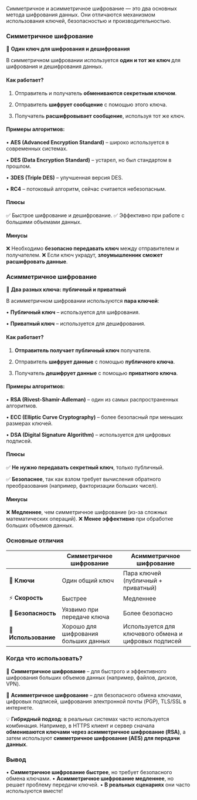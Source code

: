 Симметричное и асимметричное шифрование — это два основных метода шифрования данных. Они отличаются механизмом использования ключей, безопасностью и производительностью.
### Симметричное шифрование

🔑 **Один ключ для шифрования и дешифрования**

В симметричном шифровании используется **один и тот же ключ** для шифрования и дешифрования данных.
#### Как работает?

1. Отправитель и получатель **обмениваются секретным ключом**.

2. Отправитель **шифрует сообщение** с помощью этого ключа.

3. Получатель **расшифровывает сообщение**, используя тот же ключ.
#### Примеры алгоритмов:

• **AES (Advanced Encryption Standard)** – широко используется в современных системах.

• **DES (Data Encryption Standard)** – устарел, но был стандартом в прошлом.

• **3DES (Triple DES)** – улучшенная версия DES.

• **RC4** – потоковый алгоритм, сейчас считается небезопасным.
#### Плюсы

✅ Быстрое шифрование и дешифрование.
✅ Эффективно при работе с большими объемами данных.
#### Минусы

❌ Необходимо **безопасно передавать ключ** между отправителем и получателем.
❌ Если ключ украдут, **злоумышленник сможет расшифровать данные**.
### Асимметричное шифрование

🔑 **Два разных ключа: публичный и приватный**

В асимметричном шифровании используются **пара ключей**:

• **Публичный ключ** – используется для шифрования.

• **Приватный ключ** – используется для дешифрования.

#### Как работает?

1. **Отправитель получает публичный ключ** получателя.

2. Отправитель **шифрует данные** с помощью **публичного ключа**.

3. Получатель **дешифрует данные** с помощью **приватного ключа**.

#### Примеры алгоритмов:

• **RSA (Rivest-Shamir-Adleman)** – один из самых распространенных алгоритмов.

• **ECC (Elliptic Curve Cryptography)** – более безопасный при меньших размерах ключей.

• **DSA (Digital Signature Algorithm)** – используется для цифровых подписей.

#### Плюсы

✅ **Не нужно передавать секретный ключ**, только публичный.

✅ **Безопаснее**, так как взлом требует вычисления обратного преобразования (например, факторизации больших чисел).
#### Минусы

❌ **Медленнее**, чем симметричное шифрование (из-за сложных математических операций).
❌ **Менее эффективно** при обработке больших объемов данных.
### Основные отличия

||**Симметричное шифрование**|**Асимметричное шифрование**|
|---|---|---|
|🔑 **Ключи**|Один общий ключ|Пара ключей (публичный + приватный)|
|⚡ **Скорость**|Быстрее|Медленнее|
|🔐 **Безопасность**|Уязвимо при передаче ключа|Более безопасно|
|🔁 **Использование**|Хорошо для шифрования больших данных|Используется для ключевого обмена и цифровых подписей|
### Когда что использовать?

📌 **Симметричное шифрование** – для быстрого и эффективного шифрования больших объемов данных (например, файлов, дисков, VPN).

📌 **Асимметричное шифрование** – для безопасного обмена ключами, цифровых подписей, шифрования электронной почты (PGP), TLS/SSL в интернете.

💡 **Гибридный подход**: в реальных системах часто используется комбинация. Например, в HTTPS клиент и сервер сначала **обмениваются ключами через асимметричное шифрование (RSA)**, а затем используют **симметричное шифрование (AES) для передачи данных**.

### Вывод

• **Симметричное шифрование быстрее**, но требует безопасного обмена ключами.
• **Асимметричное шифрование медленнее**, но решает проблему передачи ключей.
• **В реальных сценариях** они часто используются вместе!
